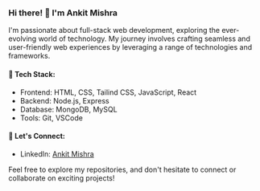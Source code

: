 ### Hi there! 👋 I'm Ankit Mishra

I'm passionate about full-stack web development, exploring the ever-evolving world of technology. My journey involves crafting seamless and user-friendly web experiences by leveraging a range of technologies and frameworks.

#### 🔧 Tech Stack:
- Frontend: HTML, CSS, Tailind CSS, JavaScript, React
- Backend: Node.js, Express
- Database: MongoDB, MySQL
- Tools: Git, VSCode

#### 🤝 Let's Connect:
- LinkedIn: <a href="https://www.linkedin.com/in/ankit-orion/">Ankit Mishra</a>

Feel free to explore my repositories, and don't hesitate to connect or collaborate on exciting projects!
